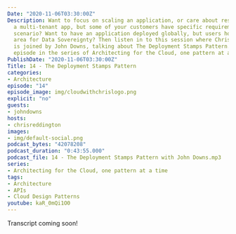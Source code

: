 ```yaml
---
Date: "2020-11-06T03:30:00Z"
Description: Want to focus on scaling an application, or care about resilience? Have
  a multi-tenant app, but some of your customers have specific requirements for their
  scenario? Want to have an application deployed globally, but users housed in a particular
  area for Data Sovereignty? Then listen in to this session where Chris Reddington
  is joined by John Downs, talking about The Deployment Stamps Pattern. This is another
  episode in the series of Architecting for the Cloud, one pattern at a time.
PublishDate: "2020-11-06T03:30:00Z"
Title: 14 - The Deployment Stamps Pattern
categories:
- Architecture
episode: "14"
episode_image: img/cloudwithchrislogo.png
explicit: "no"
guests:
- johndowns
hosts:
- chrisreddington
images:
- img/default-social.png
podcast_bytes: "42078208"
podcast_duration: "0:43:55.000"
podcast_file: 14 - The Deployment Stamps Pattern with John Downs.mp3
series:
- Architecting for the Cloud, one pattern at a time
tags:
- Architecture
- APIs
- Cloud Design Patterns
youtube: kaR_0mQi1O0
---
```


Transcript coming soon!
